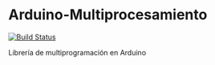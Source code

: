 # Arduino-Multiprocesamiento
[![Build Status](https://travis-ci.org/JavierGelatti/Arduino-Multiprocesamiento.svg?branch=master)](https://travis-ci.org/javierGelatti/Arduino-Multiprocesamiento)

Librería de multiprogramación en Arduino
